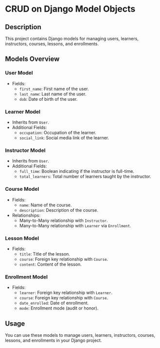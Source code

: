 # CRUD on Django Model Objects

## Description
This project contains Django models for managing users, learners, instructors, courses, lessons, and enrollments.

## Models Overview

### User Model
- Fields:
  - `first_name`: First name of the user.
  - `last_name`: Last name of the user.
  - `dob`: Date of birth of the user.

### Learner Model
- Inherits from `User`.
- Additional Fields:
  - `occupation`: Occupation of the learner.
  - `social_link`: Social media link of the learner.

### Instructor Model
- Inherits from `User`.
- Additional Fields:
  - `full_time`: Boolean indicating if the instructor is full-time.
  - `total_learners`: Total number of learners taught by the instructor.

### Course Model
- Fields:
  - `name`: Name of the course.
  - `description`: Description of the course.
- Relationships:
  - Many-to-Many relationship with `Instructor`.
  - Many-to-Many relationship with `Learner` via `Enrollment`.

### Lesson Model
- Fields:
  - `title`: Title of the lesson.
  - `course`: Foreign key relationship with `Course`.
  - `content`: Content of the lesson.

### Enrollment Model
- Fields:
  - `learner`: Foreign key relationship with `Learner`.
  - `course`: Foreign key relationship with `Course`.
  - `date_enrolled`: Date of enrollment.
  - `mode`: Enrollment mode (audit or honor).

## Usage
You can use these models to manage users, learners, instructors, courses, lessons, and enrollments in your Django project.